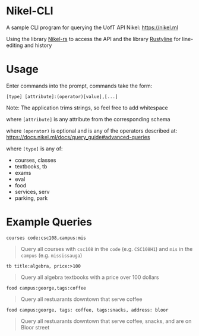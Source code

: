 # Nikel-CLI

A sample CLI program for querying the UofT API Nikel: https://nikel.ml

Using the library [Nikel-rs](https://github.com/George-lewis/Nikel-rs) to access the API and the library [Rustyline](https://github.com/kkawakam/rustyline) for line-editing and history

# Usage

Enter commands into the prompt, commands take the form:

`[type] [attribute]:(operator)[value],[...]`

Note: The application trims strings, so feel free to add whitespace

where `[attribute]` is any attribute from the corresponding schema

where `(operator)` is optional and is any of the operators described at: https://docs.nikel.ml/docs/query_guide#advanced-queries

where `[type]` is any of:
- courses, classes
- textbooks, tb
- exams
- eval
- food
- services, serv
- parking, park

# Example Queries

`courses code:csc108,campus:mis`
> Query all courses with `csc108` in the `code` (e.g. `CSC108H1`) and `mis` in the `campus` (e.g. `mississauga`)

`tb title:algebra, price:>100`
> Query all algebra textbooks with a price over 100 dollars

`food campus:george,tags:coffee`
> Query all restuarants downtown that serve coffee

`food campus:george, tags: coffee, tags:snacks, address: bloor`
> Query all restuarants downtown that serve coffee, snacks, and are on Bloor street
